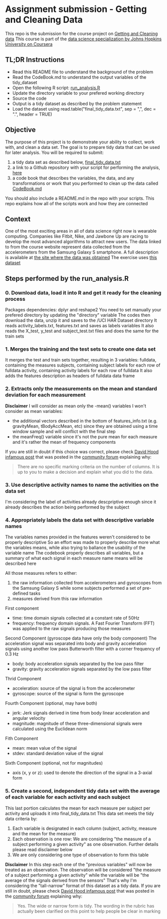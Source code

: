 # Assignment submission - Getting and Cleaning Data
This repo is the submission for the course project on [Getting and Cleaning data](https://www.coursera.org/learn/data-cleaning?specialization=jhu-data-science)
This course is part of the [data science specialization by Johns Hopkins University on Coursera](https://www.coursera.org/specializations/jhu-data-science)

## TL;DR Instructions
- Read this README file to understand the background of the problem
- Read the CodeBook.md to understand the output variables of the tidy_dataset
- Open the following R script: [run_analysis.R](https://github.com/felipe-prandini/Assignment3_getting_cleaning_data/blob/main/run_analysis.R)
- Update the directory variable to your prefered working directory
- Source the code
- Output is a tidy dataset as described by the problem statement
- Load the dataset using read.table("final_tidy_data.txt", sep = ",", dec = ".", header = TRUE)



## Objective
The purpose of this project is to demonstrate your ability to collect, work with, and clean a data set. The goal is to prepare tidy data that can be used for later analysis.
You will be required to submit:
1. a tidy data set as described below, [final_tidy_data.txt](https://github.com/felipe-prandini/Assignment3_getting_cleaning_data/blob/main/final_tidy_data.txt)
2. a link to a Github repository with your script for performing the analysis, [here](https://github.com/felipe-prandini/Assignment3_getting_cleaning_data) 
3. a code book that describes the variables, the data, and any transformations or work that you performed to clean up the data called [CodeBook.md](https://github.com/felipe-prandini/Assignment3_getting_cleaning_data/blob/main/code_book.md)

You should also include a README.md in the repo with your scripts. This repo explains how all of the scripts work and how they are connected

## Context
One of the most exciting areas in all of data science right now is wearable computing. Companies like Fitbit, Nike, and Jawbone Up are racing to develop the most advanced algorithms to attract new users. The data linked to from the course website represent data collected from the accelerometers from the Samsung Galaxy S smartphone. A full description is available at [the site where the data was obtained](http://archive.ics.uci.edu/ml/datasets/Human+Activity+Recognition+Using+Smartphones)
The exercise uses [this dataset](https://d396qusza40orc.cloudfront.net/getdata%2Fprojectfiles%2FUCI%20HAR%20Dataset.zip)

## Steps performed by the run_analysis.R

### 0. Download data, load it into R and get it ready for the cleaning process
Packages dependencies: dplyr and reshape2
You need to set manually your prefered directory by updating the "directory" variable
The codes then download the data, unzip it and saves to the /UCI HAR Dataset directory
It reads activity_labels.txt, features.txt and saves as labels variables
It also reads the X_test, y_test and subject_test.txt files and does the same for the train sets

### 1. Merges the training and the test sets to create one data set
It merges the test and train sets together, resulting in 3 variables:
fulldata, containing the measures
subjects, containing subject labels for each row of fulldata
activity, containing activity labels for each row of fulldata
It also adds the features description as headers of fulldata data frame

### 2. Extracts only the measurements on the mean and standard deviation for each measurement
**Disclaimer**
I will consider as mean only the -mean() variables
I won't consider as mean variables:
- the additional vectors described in the bottom of features_info.txt (e.g. gravityMean, tBodyAccMean, etc) since they are obtained using a time window sample and will conflict with the final step
- the meanFreq() variable since it's not the pure mean for each measure and it's rather the mean of frequency components

If you are still in doubt if this choice was correct, please check [David Hood infamous post](https://thoughtfulbloke.wordpress.com/2015/09/09/getting-and-cleaning-the-assignment/) that was posted in the [community forum](https://www.coursera.org/learn/data-cleaning/discussions/weeks/4/threads/g7dwW25DEeaFmBJqjnMcrw) explaining why:
> There are no specific marking criteria on the number of columns. It is up to you to make a decision and explain what you did to the data.

### 3. Use descriptive activity names to name the activities on the data set
I'm considering the label of activities already descpriptive enough since it already describes the action being performed by the subject

### 4. Appropriately labels the data set with descriptive variable names
The variables names provided in the features weren't considered to be properly descriptive
So an effort was made to properly describe more what the variables means, while also trying to ballance the usability of the variable name
The codebook properly describes all variables, but a summary of what each signal in each measure name means will be described here

All those measures refers to either:
1. the raw information collected from accelerometers and gyroscopes from the Samsung Galaxy S while some subjects performed a set of pre-defined tasks
2. measures derived from this raw information

First component
- time: time domain signals collected at a constant rate of 50Hz
- frequency: frequency domain signals. A Fast Fourier Transform (FFT) was applied to the raw signals producing those measures

Second Component (gyroscope data have only the body component)
The acceleration signal was separated into body and gravity acceleration signals using another low pass Butterworth filter with a corner frequency of 0.3 Hz
- body: body acceleration signals separated by the low pass filter
- gravity: gravity acceleration signals separated by the low pass filter

Thrid Component
- acceleration: source of the signal is from the accelerometer
- gyroscope: source of the signal is form the gyroscope

Fourth Component (optional, may have both)
- jerk: Jerk signals derived in time from body linear acceleration and angular velocity
- magnitude: magnitude of these three-dimensional signals were calculated using the Euclidean norm 

Fith Component
- mean: mean value of the signal
- stdev: standard deviation value of the signal

Sixth Component (optional, not for magnitudes)
- axis (x, y or z): used to denote the direction of the signal in a 3-axial form

### 5. Create a second, independent tidy data set with the average of each variable for each activity and each subject
This last portion calculates the mean for each measure per subject per activity and uploads it into final_tidy_data.txt
This data set meets the tidy data criteria by:
1. Each variable is designated in each column (subject, activity, measure and the mean for the measure)
2. Each observation is one row: We are considering "the measure of a subject performing a given activity" as one observation. Further details please read disclaimer below
3. We are only considering one type of observation to form this table


**Disclaimer**
In this step each one of the "previous variables" will now be treated as an observation. The observation will be considered "the measure of a subject performing a given activity" while the variable will be "the average of the signals derived from the sensors"
That's why I'm considering the "tall-narrow" format of this dataset as a tidy data.
If you are still in doubt, please check [David Hood infamous post](https://thoughtfulbloke.wordpress.com/2015/09/09/getting-and-cleaning-the-assignment/) that was posted in the [community forum](https://www.coursera.org/learn/data-cleaning/discussions/weeks/4/threads/g7dwW25DEeaFmBJqjnMcrw) explaining why:
> Yes. The wide or narrow form is tidy. The wording in the rubric has actually been clarified on this point to help people be clear in marking









